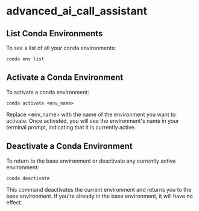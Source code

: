 # advanced_ai_call_assistant

## List Conda Environments
To see a list of all your conda environments:

`conda env list`

## Activate a Conda Environment
To activate a conda environment:

`conda activate <env_name>`

Replace <env_name> with the name of the environment you want to activate. Once activated, you will see the environment's name in your terminal prompt, indicating that it is currently active.

## Deactivate a Conda Environment
To return to the base environment or deactivate any currently active environment:

`conda deactivate`

This command deactivates the current environment and returns you to the base environment. If you're already in the base environment, it will have no effect.

